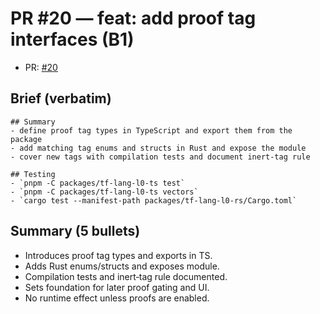 # PR #20 — feat: add proof tag interfaces (B1)

- PR: [#20](https://github.com/LexLattice/tf-lang/pull/20)

## Brief (verbatim)
```
## Summary
- define proof tag types in TypeScript and export them from the package
- add matching tag enums and structs in Rust and expose the module
- cover new tags with compilation tests and document inert-tag rule

## Testing
- `pnpm -C packages/tf-lang-l0-ts test`
- `pnpm -C packages/tf-lang-l0-ts vectors`
- `cargo test --manifest-path packages/tf-lang-l0-rs/Cargo.toml`
```

## Summary (5 bullets)
- Introduces proof tag types and exports in TS.
- Adds Rust enums/structs and exposes module.
- Compilation tests and inert‑tag rule documented.
- Sets foundation for later proof gating and UI.
- No runtime effect unless proofs are enabled.

